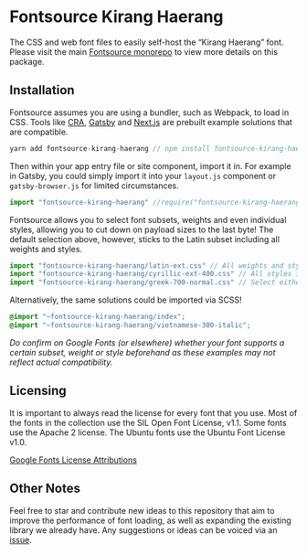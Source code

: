 # Fontsource Kirang Haerang

The CSS and web font files to easily self-host the “Kirang Haerang” font. Please visit the main [Fontsource monorepo](https://github.com/DecliningLotus/fontsource) to view more details on this package.

## Installation

Fontsource assumes you are using a bundler, such as Webpack, to load in CSS. Tools like [CRA](https://create-react-app.dev/), [Gatsby](https://www.gatsbyjs.org/) and [Next.js](https://nextjs.org/) are prebuilt example solutions that are compatible.

```javascript
yarn add fontsource-kirang-haerang // npm install fontsource-kirang-haerang
```

Then within your app entry file or site component, import it in. For example in Gatsby, you could simply import it into your `layout.js` component or `gatsby-browser.js` for limited circumstances.

```javascript
import "fontsource-kirang-haerang" //require("fontsource-kirang-haerang")
```

Fontsource allows you to select font subsets, weights and even individual styles, allowing you to cut down on payload sizes to the last byte! The default selection above, however, sticks to the Latin subset including all weights and styles.

```javascript
import "fontsource-kirang-haerang/latin-ext.css" // All weights and styles included.
import "fontsource-kirang-haerang/cyrillic-ext-400.css" // All styles included.
import "fontsource-kirang-haerang/greek-700-normal.css" // Select either normal or italic.
```

Alternatively, the same solutions could be imported via SCSS!

```scss
@import "~fontsource-kirang-haerang/index";
@import "~fontsource-kirang-haerang/vietnamese-300-italic";
```

_Do confirm on Google Fonts (or elsewhere) whether your font supports a certain subset, weight or style beforehand as these examples may not reflect actual compatibility._

## Licensing

It is important to always read the license for every font that you use.
Most of the fonts in the collection use the SIL Open Font License, v1.1. Some fonts use the Apache 2 license. The Ubuntu fonts use the Ubuntu Font License v1.0.

[Google Fonts License Attributions](https://fonts.google.com/attribution)

## Other Notes

Feel free to star and contribute new ideas to this repository that aim to improve the performance of font loading, as well as expanding the existing library we already have. Any suggestions or ideas can be voiced via an [issue](https://github.com/DecliningLotus/fontsource/issues).
